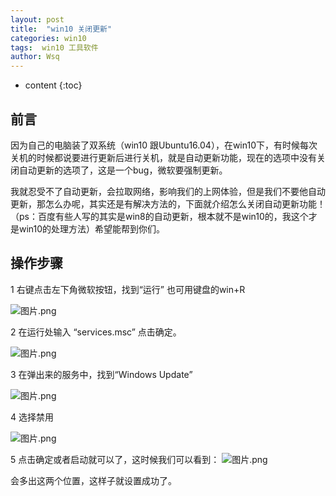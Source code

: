 ```yaml
---
layout: post
title:  "win10 关闭更新"
categories: win10
tags:  win10 工具软件  
author: Wsq
---
```


* content
{:toc}


## 前言

因为自己的电脑装了双系统（win10 跟Ubuntu16.04），在win10下，有时候每次关机的时候都说要进行更新后进行关机，就是自动更新功能，现在的选项中没有关闭自动更新的选项了，这是一个bug，微软要强制更新。

我就忍受不了自动更新，会拉取网络，影响我们的上网体验，但是我们不要他自动更新，那怎么办呢，其实还是有解决方法的，下面就介绍怎么关闭自动更新功能！（ps：百度有些人写的其实是win8的自动更新，根本就不是win10的，我这个才是win10的处理方法）希望能帮到你们。

## 操作步骤

1 右键点击左下角微软按钮，找到“运行”   也可用键盘的win+R     

![图片.png](http://upload-images.jianshu.io/upload_images/2577413-07f3d54cc3ce1538.png?imageMogr2/auto-orient/strip%7CimageView2/2/w/1240)

2 在运行处输入 “services.msc”   点击确定。

![图片.png](http://upload-images.jianshu.io/upload_images/2577413-2df616c88439415a.png?imageMogr2/auto-orient/strip%7CimageView2/2/w/1240)





3 在弹出来的服务中，找到“Windows Update”

![图片.png](http://upload-images.jianshu.io/upload_images/2577413-403c9d7761ad60b7.png?imageMogr2/auto-orient/strip%7CimageView2/2/w/1240)

4 选择禁用

![图片.png](http://upload-images.jianshu.io/upload_images/2577413-1728ba13ad50acfa.png?imageMogr2/auto-orient/strip%7CimageView2/2/w/1240)

5 点击确定或者启动就可以了，这时候我们可以看到：
![图片.png](http://upload-images.jianshu.io/upload_images/2577413-8d901951002a4bc1.png?imageMogr2/auto-orient/strip%7CimageView2/2/w/1240)

会多出这两个位置，这样子就设置成功了。



